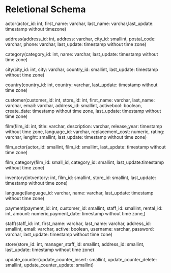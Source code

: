 # Reletional Schema

actor(actor_id: int, first_name: varchar, last_name: varchar,last_update: timestamp without timezone)

address(address_id: int, address: varchar, city_id: smallint, postal_code: varchar, phone: varchar, last_update: timestamp without time zone)

category(category_id: int, name: varchar, last_update: timestamp without time zone)

city(city_id: int, city: varchar, country_id: smallint, last_update: timestamp without time zone)

country(country_id: int, country: varchar, last_update: timestamp without time zone)

customer(customer_id: int, store_id: int, first_name: varchar, last_name: varchar,
email: varchar, address_id: smallint,
activebool: boolean, create_date: timestamp without time zone,
last_update: timestamp without time zone)

film(film_id: int, title: varchar, description: varchar, release_year: timestamp without time zone,
language_id: varchar, replacement_cost: numeric, rating: varchar,
lenght: smallint, last_update: timestamp without time zone)

film_actor(actor_id: smallint, film_id: smallint, last_update: timestamp without time zone)

film_category(film_id: small_id, category_id: smallint, last_update:timestamp without time zone)

inventory(intventory: int, film_id: smallint, store_id: smallint, last_update: timestamp without time zone)

language(language_id: varchar, name: varchar, last_update: timestamp without time zone)

payment(payment_id: int, customer_id: smallint, staff_id: smallint, rental_id: int, amount: numeric,payment_date: timestamp without time zone,)

staff(staff_id: int, first_name: varchar, last_name: varchar, address_id: smallint, email: varchar, active: boolean,
username: varchar, password: varchar, last_update: timestamp without time zone)

store(store_id: int, manager_staff_id: smallint, address_id: smallint, last_update: timestamp without time zone)

update_counter(update_counter_insert: smallint, update_counter_delete: smallint, update_counter_update: smallint)
